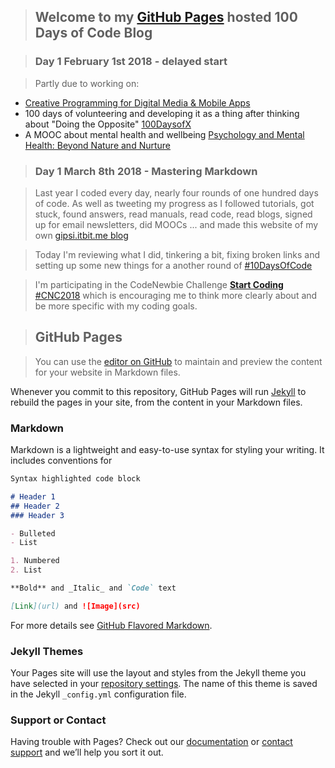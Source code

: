 > ## Welcome to my <a href="#gp">GitHub Pages</a> hosted 100 Days of Code Blog

> ### Day 1 February 1st 2018 - delayed start

> Partly due to working on:

- [Creative Programming for Digital Media & Mobile Apps](https://www.mooc-list.com/course/creative-programming-digital-media-mobile-apps-coursera)
- 100 days of volunteering and developing it as a thing after thinking about "Doing the Opposite" [100DaysofX](http://www.100daysofx.com/)
- A MOOC about mental health and wellbeing [Psychology and Mental Health: Beyond Nature and Nurture](https://www.futurelearn.com/courses/mental-health-and-well-being)

> ### Day 1 March 8th 2018 - Mastering Markdown

> Last year I coded every day, nearly four rounds of one hundred days of code. As well as tweeting my progress as I followed tutorials, got stuck, found answers, read manuals, read code, read blogs, signed up for email newsletters, did MOOCs ... and made this 
website of my own [gipsi.itbit.me blog](http://gipsi.itbit.me)

> Today I'm reviewing what I did, tinkering a bit, fixing broken links and setting up some new things for a another round of [#10DaysOfCode](http://www.100daysofcode.com/)

> I'm participating in the CodeNewbie Challenge [**Start Coding** #CNC2018](http://2018.codenewbie.org/) which is encouraging me to think more clearly about and be more specific with my coding goals.

> ## <div id="gp">GitHub Pages</div> 
 


> You can use the [editor on GitHub](https://github.com/gipsi/gipsi.github.io/edit/master/README.md) to maintain and preview the content for your website in Markdown files.

Whenever you commit to this repository, GitHub Pages will run [Jekyll](https://jekyllrb.com/) to rebuild the pages in your site, from the content in your Markdown files.

### Markdown

Markdown is a lightweight and easy-to-use syntax for styling your writing. It includes conventions for

```markdown
Syntax highlighted code block

# Header 1
## Header 2
### Header 3

- Bulleted
- List

1. Numbered
2. List

**Bold** and _Italic_ and `Code` text

[Link](url) and ![Image](src)
```

For more details see [GitHub Flavored Markdown](https://guides.github.com/features/mastering-markdown/).

### Jekyll Themes

Your Pages site will use the layout and styles from the Jekyll theme you have selected in your [repository settings](https://github.com/gipsi/gipsi.github.io/settings). The name of this theme is saved in the Jekyll `_config.yml` configuration file.

### Support or Contact

Having trouble with Pages? Check out our [documentation](https://help.github.com/categories/github-pages-basics/) or [contact support](https://github.com/contact) and we’ll help you sort it out.

